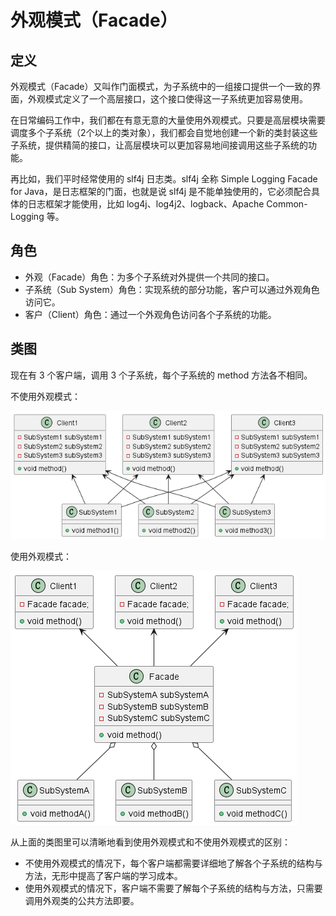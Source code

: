 # 外观模式（Facade）

## 定义

外观模式（Facade）又叫作门面模式，为子系统中的一组接口提供一个一致的界面，外观模式定义了一个高层接口，这个接口使得这一子系统更加容易使用。

在日常编码工作中，我们都在有意无意的大量使用外观模式。只要是高层模块需要调度多个子系统（2个以上的类对象），我们都会自觉地创建一个新的类封装这些子系统，提供精简的接口，让高层模块可以更加容易地间接调用这些子系统的功能。

再比如，我们平时经常使用的 slf4j 日志类。slf4j 全称 Simple Logging Facade for Java，是日志框架的门面，也就是说 slf4j 是不能单独使用的，它必须配合具体的日志框架才能使用，比如 log4j、log4j2、logback、Apache Common-Logging 等。

## 角色

- 外观（Facade）角色：为多个子系统对外提供一个共同的接口。
- 子系统（Sub System）角色：实现系统的部分功能，客户可以通过外观角色访问它。
- 客户（Client）角色：通过一个外观角色访问各个子系统的功能。

## 类图

现在有 3 个客户端，调用 3 个子系统，每个子系统的 method 方法各不相同。

不使用外观模式：

![外观模式（Facade）](src/main/resources/static/normal/diagram.png '外观模式（Facade）')

使用外观模式：

![外观模式（Facade）](src/main/resources/static/facade/diagram.png '外观模式（Facade）')

从上面的类图里可以清晰地看到使用外观模式和不使用外观模式的区别：

- 不使用外观模式的情况下，每个客户端都需要详细地了解各个子系统的结构与方法，无形中提高了客户端的学习成本。
- 使用外观模式的情况下，客户端不需要了解每个子系统的结构与方法，只需要调用外观类的公共方法即要。